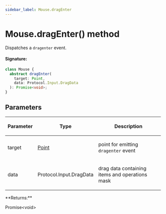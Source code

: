 ```yaml
---
sidebar_label: Mouse.dragEnter
---
```


# Mouse.dragEnter() method

Dispatches a `dragenter` event.

#### Signature:

```typescript
class Mouse {
  abstract dragEnter(
    target: Point,
    data: Protocol.Input.DragData
  ): Promise<void>;
}
```

## Parameters

<table><thead><tr><th>

Parameter

</th><th>

Type

</th><th>

Description

</th></tr></thead>
<tbody><tr><td>

target

</td><td>

[Point](./puppeteer.point.md)

</td><td>

point for emitting `dragenter` event

</td></tr>
<tr><td>

data

</td><td>

Protocol.Input.DragData

</td><td>

drag data containing items and operations mask

</td></tr>
</tbody></table>
**Returns:**

Promise&lt;void&gt;
